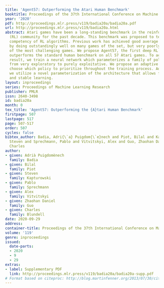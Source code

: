 ```yaml
---
title: 'Agent57: Outperforming the Atari Human Benchmark'
booktitle: Proceedings of the 37th International Conference on Machine Learning
year: '2020'
pdf: http://proceedings.mlr.press/v119/badia20a/badia20a.pdf
url: http://proceedings.mlr.press/v119/badia20a.html
abstract: Atari games have been a long-standing benchmark in the reinforcement learning
  (RL) community for the past decade. This benchmark was proposed to test general
  competency of RL algorithms. Previous work has achieved good average performance
  by doing outstandingly well on many games of the set, but very poorly in several
  of the most challenging games. We propose Agent57, the first deep RL agent that
  outperforms the standard human benchmark on all 57 Atari games. To achieve this
  result, we train a neural network which parameterizes a family of policies ranging
  from very exploratory to purely exploitative. We propose an adaptive mechanism to
  choose which policy to prioritize throughout the training process. Additionally,
  we utilize a novel parameterization of the architecture that allows for more consistent
  and stable learning.
layout: inproceedings
series: Proceedings of Machine Learning Research
publisher: PMLR
issn: 2640-3498
id: badia20a
month: 0
tex_title: 'Agent57: Outperforming the {A}tari Human Benchmark'
firstpage: 507
lastpage: 517
page: 507-517
order: 507
cycles: false
bibtex_author: Badia, Adri{\`a} Puigdom{\`e}nech and Piot, Bilal and Kapturowski,
  Steven and Sprechmann, Pablo and Vitvitskyi, Alex and Guo, Zhaohan Daniel and Blundell,
  Charles
author:
- given: Adrià Puigdomènech
  family: Badia
- given: Bilal
  family: Piot
- given: Steven
  family: Kapturowski
- given: Pablo
  family: Sprechmann
- given: Alex
  family: Vitvitskyi
- given: Zhaohan Daniel
  family: Guo
- given: Charles
  family: Blundell
date: 2020-09-29
address: 
container-title: Proceedings of the 37th International Conference on Machine Learning
volume: '119'
genre: inproceedings
issued:
  date-parts:
  - 2020
  - 9
  - 29
extras:
- label: Supplementary PDF
  link: http://proceedings.mlr.press/v119/badia20a/badia20a-supp.pdf
# Format based on citeproc: http://blog.martinfenner.org/2013/07/30/citeproc-yaml-for-bibliographies/
---
```


